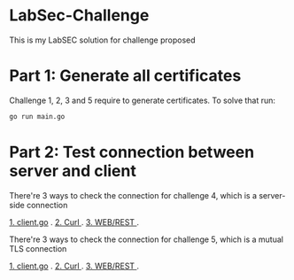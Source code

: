 # LabSec-Challenge


<p> This is my LabSEC solution for challenge proposed</p>


# Part 1: Generate all certificates
<p> Challenge 1, 2, 3 and 5 require to generate certificates. To solve that run: </p>


```bash
go run main.go 
```

# Part 2: Test connection between server and client

<p>
<p> There're 3 ways to check the connection for challenge 4, which is a server-side connection</p>
<a href ="#Run client source"> 1. client.go</a> .
<a href ="#Using curl"> 2. Curl </a> .
<a href ="Web page"> 3. WEB/REST </a> .
</p>

<p>
<p> There're 3 ways to check the connection for challenge 5, which is a mutual TLS connection</p>
<a href ="#Run client source"> 1. client.go</a> .
<a href ="#Using curl"> 2. Curl </a> . 
<a href ="Web page"> 3. WEB/REST </a> .
</p>
